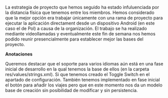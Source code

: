 La estrategia de proyecto que hemos seguido ha estado infuluenciada por la distancia física
que tenemos entre los miembros.
Hemos considerado que la mejor opción era trabajar únicamente con una rama de proyecto para
ejecutar la aplicación directament desde un dispositivo Android (en este caso el de Pol) a causa
de la organización.
El trabajo se ha realizado mediante videollamadas y eventualmente este fin de semana nos hemos podido
reunir presencialmente para establecer mejor las bases del proyecto.

**Anotaciones**

Queremos destacar que el soporte para varios idiomas aún está en una fase inicial de desarrollo
en la qual tenemos la base de ellos (en la carpeta res/values/strings.xml).
Si que tenemos creado el Toggle Switch en el apartado de configuración.
También tenemos implementado en fase inicial el botón para añadir los viajes pero que en este momento
nos da un modelo base de creación sin posibilidad de modificar y sin persistencia.
